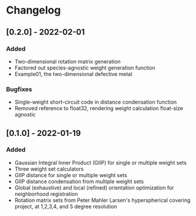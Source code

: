 # Changelog

## [0.2.0] - 2022-02-01
### Added
- Two-dimensional rotation matrix generation
- Factored out species-agnostic weight generation function
- Example01, the two-dimensional defective metal
### Bugfixes
- Single-weight short-circuit code in distance condensation function
- Removed reference to float32, rendering weight calculation float-size agnostic

## [0.1.0] - 2022-01-19
### Added
- Gaussian Integral Inner Product (GIIP) for single or multiple weight sets
- Three weight set calculators
- GIIP distance for single or multiple weight sets
- GIIP distance condensation from multiple weight sets
- Global (exhaustive) and local (refined) orientation optimization for neighborhood registration
- Rotation matrix sets from Peter Mahler Larsen's hyperspherical covering project, at 1,2,3,4, and 5 degree resolution